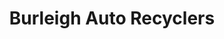 ---
title: "Burleigh Auto Recyclers"
url: /burleigh-gardens/burleigh-auto-recyclers-greg-chappell-drive-3/
shop: car parts
---